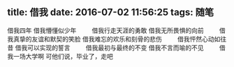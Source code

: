 title: 借我
date: 2016-07-02 11:56:25
tags: 随笔
---
借我四年
借我懵懂似少年
　　
借我行走天涯的勇敢
借我无所畏惧的向前
　　
借我真挚的友谊和默契的笑脸
借我难忘的欢乐和刻骨的悲伤
　　
借我怦然心动如往昔
借我可以实现的誓言
　　
借我最初与最终的不变
借我不言而喻的不见
　　
借我一场大学啊
可他们说，毕业了，走吧